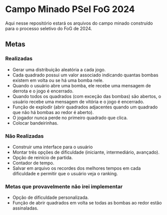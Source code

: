 # Campo Minado PSel FoG 2024

Aqui nesse repositório estará os arquivos do campo minado construído para o
processo seletivo do FoG de 2024.

## Metas

### Realizadas
- Gerar uma distribuição aleatória a cada jogo.
- Cada quadrado possui um valor associado indicando quantas bombas existem em volta
ou se há uma bomba nele.
- Quando o usuário abre uma bomba, ele recebe uma mensagem de derrota e o jogo
é encerrado.
- Quando todos os quadrados (com exceção das bombas) são abertos, o usuário
recebe uma mensagem de vitória e o jogo é encerrado.
- Função de explodir (abrir quadrados adjacentes quando um quadrado que não
há bombas ao redor é aberto).
- O jogador nunca perde no primeiro quadrado que clica.
- Colocar bandeirinhas.

### Não Realizadas
- Construir uma interface para o usuário
- Montar três opções de dificuldade (iniciante, intermediário, avançado).
- Opção de reinício de partida.
- Contador de tempo.
- Salvar em arquivo os recordes dos melhores tempos em cada dificuldade
e permitir que o usuário veja o ranking.

### Metas que provavelmente não irei implementar
- Opção de dificuldade personalizada.
- Função de abrir quadrados em volta se todas as bombas ao redor
estão assinaladas.
